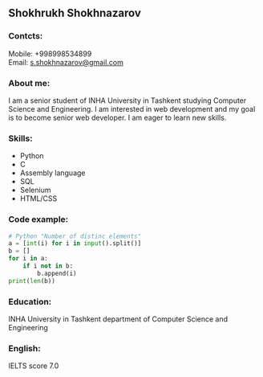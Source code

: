 ## Shokhrukh Shokhnazarov
### Contcts:
Mobile: +998998534899 <br>
Email: s.shokhnazarov@gmail.com

### About me:
I am a senior student of INHA University in Tashkent studying Computer Science and Engineering. 
I am interested in web development and my goal is to become senior web developer.
I am eager to learn new skills. 

### Skills:
* Python
* C
* Assembly language
* SQL
* Selenium
* HTML/CSS

### Code example:
```Python
# Python "Number of distinc elements"
a = [int(i) for i in input().split()]
b = []
for i in a:
    if i not in b:
        b.append(i)
print(len(b))
```

### Education:
INHA University in Tashkent department of Computer Science and Engineering

### English:
IELTS score 7.0
